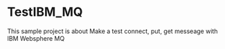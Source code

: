 # TestIBM_MQ
This sample project is about Make a test connect, put, get messeage with IBM Websphere MQ
